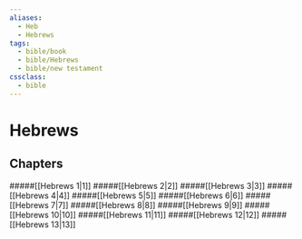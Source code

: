 ```yaml
---
aliases:
  - Heb
  - Hebrews
tags:
  - bible/book
  - bible/Hebrews
  - bible/new testament
cssclass:
  - bible
---
```


# Hebrews

## Chapters

#####[[Hebrews 1|1]]
#####[[Hebrews 2|2]]
#####[[Hebrews 3|3]]
#####[[Hebrews 4|4]]
#####[[Hebrews 5|5]]
#####[[Hebrews 6|6]]
#####[[Hebrews 7|7]]
#####[[Hebrews 8|8]]
#####[[Hebrews 9|9]]
#####[[Hebrews 10|10]]
#####[[Hebrews 11|11]]
#####[[Hebrews 12|12]]
#####[[Hebrews 13|13]]
